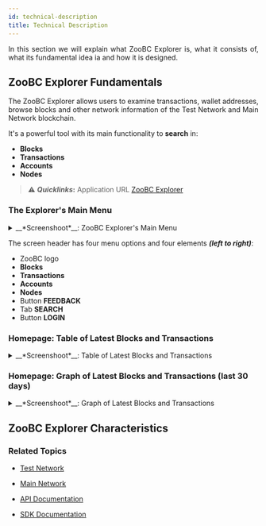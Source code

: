 ```yaml
---
id: technical-description
title: Technical Description
---
```


<p align="justify">In this section we will explain what ZooBC Explorer is, what it consists of, what its fundamental idea ia and how it is designed.</p>

## ZooBC Explorer Fundamentals

<p align="justify">The ZooBC Explorer allows users to examine transactions, wallet addresses, browse blocks and other network information of the Test Network and Main Network blockchain.</p>

It's a powerful tool with its main functionality to **search** in:

* **Blocks**
* **Transactions**
* **Accounts**
* **Nodes**

> ⚠️ __*Quicklinks*:__ Application URL [ZooBC Explorer][zoobc-net]

### The Explorer's Main Menu

<details>
  <summary>__*Screenshoot*__: ZooBC Explorer's Main Menu</summary>
  </br>
  ![Figure 1.2 ZooBC Explorer Main Menu][main-menu]
</details>

The screen header has four menu options and four elements __*(left to right)*__:

* ZooBC logo
* **Blocks**
* **Transactions**
* **Accounts**
* **Nodes**
* Button **FEEDBACK**
* Tab **SEARCH**
* Button **LOGIN**

### Homepage: Table of Latest Blocks and Transactions

<details>
  <summary>__*Screenshoot*__: Table of Latest Blocks and Transactions</summary>
  </br>
  ![Figure 1.3 ZooBC Explorer Main Menu](assets/img/zoobc_explorer_table_latest_blocks_transactions.png)
</details>

### Homepage: Graph of Latest Blocks and Transactions (last 30 days)

<details>
  <summary>__*Screenshoot*__: Graph of Latest Blocks and Transactions</summary>
  </br>
  ![Figure 1.4 ZooBC Explorer Main Menu](assets/img/zoobc_explorer_graph_latest_blocks_transactions.png)
</details>

## ZooBC Explorer Characteristics

### **Related Topics**

* [Test Network][test-network]

* [Main Network][main-network]

* [API Documentation][api-documentation]

* [SDK Documentation][sdk-documentation]

[test-network]: https://docs.zoobc.net
[main-network]: https://docs.zoobc.net
[api-documentation]: https://docs.zoobc.net
[sdk-documentation]: https://docs.zoobc.net
[zoobc-net]: https://zoobc.net
[main-menu]: assets/img/zoobc_explorer_main_menu.png
[table]: assets/img/zoobc_explorer_table_latest_blocks_transactions.png
[graph]: assets/img/zoobc_explorer_graph_latest_blocks_transactions.png
